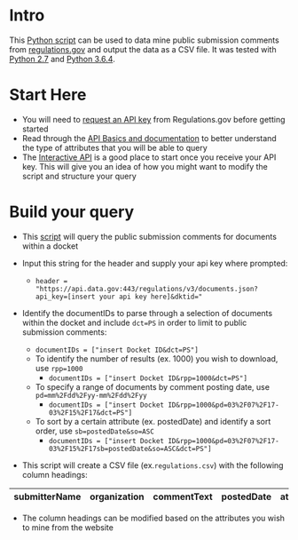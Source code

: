 # Intro
This [Python script](https://github.com/BCDigSchol/rgov-data-mining/blob/master/scrape.py) can be used to data mine public submission comments from [regulations.gov](https://www.regulations.gov/) and output the data as a CSV file. It was tested with [Python 2.7](https://www.python.org/download/releases/2.7/) and [Python 3.6.4](https://www.python.org/downloads/release/python-364/).


# Start Here
- You will need to [request an API key](https://regulationsgov.github.io/developers/) from Regulations.gov before getting started
- Read through the [API Basics and documentation](https://regulationsgov.github.io/developers/basics/) to better understand the type of attributes that you will be able to query
- The [Interactive API](https://regulationsgov.github.io/developers/console/) is a good place to start once you receive your API key. This will give you an idea of how you might want to modify the script and structure your query


# Build your query
- This [script](https://github.com/BCDigSchol/rgov-data-mining/blob/master/scrape.py) will query the public submission comments for documents within a docket
- Input this string for the header and supply your api key where prompted:
    - `header = "https://api.data.gov:443/regulations/v3/documents.json?api_key=[insert your api key here]&dktid="`
- Identify the documentIDs to parse through a selection of documents within the docket and include `dct=PS` in order to limit to public submission comments:
    - `documentIDs = ["insert Docket ID&dct=PS"]`
  - To identify the number of results (ex. 1000) you wish to download, use `rpp=1000`
    - `documentIDs = ["insert Docket ID&rpp=1000&dct=PS"]`
  - To specify a range of documents by comment posting date, use `pd=mm%2Fdd%2Fyy-mm%2Fdd%2Fyy`
    - `documentIDs = ["insert Docket ID&rpp=1000&pd=03%2F07%2F17-03%2F15%2F17&dct=PS"]`
  - To sort by a certain attribute (ex. postedDate) and identify a sort order, use `sb=postedDate&so=ASC`
    - `documentIDs = ["insert Docket ID&rpp=1000&pd=03%2F07%2F17-03%2F15%2F17sb=postedDate&so=ASC&dct=PS"]`  

- This script will create a CSV file (ex.`regulations.csv`) with the following column headings:

| submitterName | organization | commentText | postedDate | attachmentCount |
--- | --- | --- | --- | --- |

- The column headings can be modified based on the attributes you wish to mine from the website

